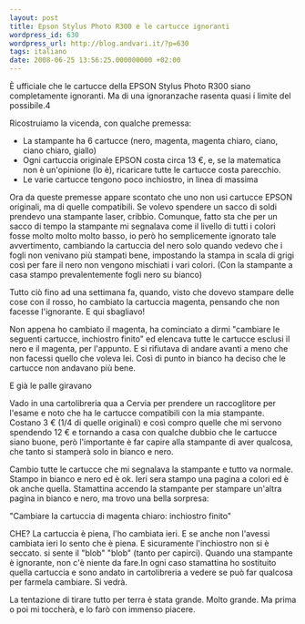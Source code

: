 ```yaml
---
layout: post
title: Epson Stylus Photo R300 e le cartucce ignoranti
wordpress_id: 630
wordpress_url: http://blog.andvari.it/?p=630
tags: italiano
date: 2008-06-25 13:56:25.000000000 +02:00
---
```

È ufficiale che le cartucce della EPSON Stylus Photo R300 siano completamente ignoranti. Ma di una ignoranzache rasenta quasi i limite del possibile.4

Ricostruiamo la vicenda, con qualche premessa:
<ul>
	<li>La stampante ha 6 cartucce (nero, magenta, magenta chiaro, ciano, ciano chiaro, giallo)</li>
	<li>Ogni cartuccia originale EPSON costa circa 13 €, e, se la matematica non è un'opinione (lo è), ricaricare tutte le cartucce costa parecchio.</li>
	<li>Le varie cartucce tengono poco inchiostro, in linea di massima</li>
</ul>
Ora da queste premesse appare scontato che uno non usi cartucce EPSON originali, ma di quelle compatibili. Se volevo spendere un sacco di soldi prendevo una stampante laser, cribbio. Comunque, fatto sta che per un sacco di tempo la stampante mi segnalava come il livello di tutti i colori fosse molto molto molto basso, io però ho semplicemente ignorato tale avvertimento, cambiando la cartuccia del nero solo quando vedevo che i fogli non venivano più stampati bene, impostando la stampa in scala di grigi così per fare il nero non vengono mischiati i vari colori. (Con la stampante a casa stampo prevalentemente fogli nero su bianco)

Tutto ciò fino ad una settimana fa, quando, visto che dovevo stampare delle cose con il rosso, ho cambiato la cartuccia magenta, pensando che non facesse l'ignorante. E qui sbagliavo!

Non appena ho cambiato il magenta, ha cominciato a dirmi "cambiare le seguenti cartucce, inchiostro finito" ed elencava tutte le cartucce esclusi il nero e il magenta, per l'appunto. E si rifiutava di andare avanti a meno che non facessi quello che voleva lei. Così di punto in bianco ha deciso che le cartucce non andavano più bene.

E già le palle giravano

Vado in una cartolibreria qua a Cervia per prendere un raccoglitore per l'esame e noto che ha le cartucce compatibili con la mia stampante. Costano 3 € (1/4 di quelle originali) e così compro quelle che mi servono spendendo 12 € e tornando a casa con qualche dubbio che le cartucce siano buone, però l'importante è far capire alla stampante di aver qualcosa, che tanto si stamperà solo in bianco e nero.

Cambio tutte le cartucce che mi segnalava la stampante e tutto va normale. Stampo in bianco e nero ed è ok. Ieri sera stampo una pagina a colori ed è ok anche quella. Stamattina accendo la stampante per stampare un'altra pagina in bianco e nero, ma trovo una bella sorpresa:

"Cambiare la cartuccia di magenta chiaro: inchiostro finito"

CHE? La cartuccia è piena, l'ho cambiata ieri. E se anche non l'avessi cambiata ieri lo sento che è piena. E sicuramente l'inchiostro non si è seccato. si sente il "blob" "blob" (tanto per capirci). Quando una stampante è ignorante, non c'è niente da fare.In ogni caso stamattina ho sostituito quella cartuccia e sono andato in cartolibreria a vedere se può far qualcosa per farmela cambiare. Si vedrà.

La tentazione di tirare tutto per terra è stata grande. Molto grande. Ma prima o poi mi toccherà, e lo farò con immenso piacere.
